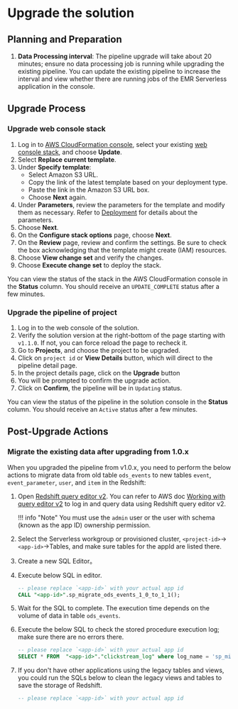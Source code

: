 # Upgrade the solution

## Planning and Preparation

1. **Data Processing interval**: The pipeline upgrade will take about 20 minutes; ensure no data processing job is running while upgrading the existing pipeline. You can update the existing pipeline to increase the interval and view whether there are running jobs of the EMR Serverless application in the console.

## Upgrade Process

### Upgrade web console stack

1. Log in to [AWS CloudFormation console][cloudformation], select your existing [web console stack][console-stack], and choose **Update**.
2. Select **Replace current template**.
3. Under **Specify template**:
    - Select Amazon S3 URL.
    - Copy the link of the latest template based on your deployment type.
    - Paste the link in the Amazon S3 URL box.
    - Choose **Next** again.
4. Under **Parameters**, review the parameters for the template and modify them as necessary. Refer to [Deployment][console-stack] for details about the parameters.
5. Choose **Next**.
6. On the **Configure stack options** page, choose **Next**.
7. On the **Review** page, review and confirm the settings. Be sure to check the box acknowledging that the template might create (IAM) resources.
8. Choose **View change set** and verify the changes.
9. Choose **Execute change set** to deploy the stack.

You can view the status of the stack in the AWS CloudFormation console in the **Status** column. You should receive an `UPDATE_COMPLETE` status after a few minutes.

### Upgrade the pipeline of project

1. Log in to the web console of the solution.
2. Verify the solution version at the right-bottom of the page starting with `v1.1.0`. If not, you can force reload the page to recheck it.
3. Go to **Projects**, and choose the project to be upgraded.
4. Click on `project id` or **View Details** button, which will direct to the pipeline detail page.
5. In the project details page, click on the **Upgrade** button
6. You will be prompted to confirm the upgrade action.
7. Click on **Confirm**, the pipeline will be in `Updating` status.

You can view the status of the pipeline in the solution console in the **Status** column. You should receive an `Active` status after a few minutes.

## Post-Upgrade Actions

### Migrate the existing data after upgrading from 1.0.x

When you upgraded the pipeline from v1.0.x, you need to perform the below actions to migrate data from old table `ods_events` to new tables `event`, `event_parameter`, `user`, and `item` in the Redshift:

1. Open [Redshift query editor v2][query-editor]. You can refer to AWS doc [Working with query editor v2][working-with-query-editor] to log in and query data using Redshift query editor v2.

    !!! info "Note"
        You must use the `admin` user or the user with schema (known as the app ID) ownership permission.

2. Select the Serverless workgroup or provisioned cluster, `<project-id>`->`<app-id>`->Tables, and make sure tables for the appId are listed there.

3. Create a new SQL Editor。

4. Execute below SQL in editor.

    ```sql
    -- please replace `<app-id>` with your actual app id
    CALL "<app-id>".sp_migrate_ods_events_1_0_to_1_1();
    ```

5. Wait for the SQL to complete. The execution time depends on the volume of data in table `ods_events`.

6. Execute the below SQL to check the stored procedure execution log; make sure there are no errors there.

    ```sql 
    -- please replace `<app-id>` with your actual app id
    SELECT * FROM  "<app-id>"."clickstream_log" where log_name = 'sp_migrate_ods_events' order by log_date desc;
    ```

7. If you don't have other applications using the legacy tables and views, you could run the SQLs below to clean the legacy views and tables to save the storage of Redshift.

    ```sql 
    -- please replace `<app-id>` with your actual app id
    ```

[cloudformation]: https://console.aws.amazon.com/cloudfromation/
[console-stack]: ./deployment/index.md
[query-editor]: https://aws.amazon.com/redshift/query-editor-v2/
[working-with-query-editor]: https://docs.aws.amazon.com/redshift/latest/mgmt/query-editor-v2-using.html
